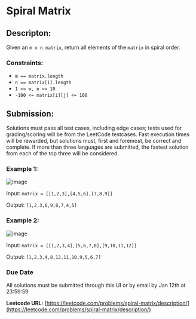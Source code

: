 # Spiral Matrix


## Descripton:

Given an `m x n matrix`, return all elements of the `matrix` in spiral order.
 

### Constraints:

- `m == matrix.length`
- `n == matrix[i].length`
- `1 <= m, n <= 10`
- `-100 <= matrix[i][j] <= 100`

## Submission:

Solutions must pass all test cases, including edge cases; tests used for grading/scoring will be from the LeetCode testcases.
Fast execution times will be rewarded, but solutions must, first and foremost, be correct and complete.
If more than three languages are submitted, the fastest solution from each of the top three will be considered.


### Example 1:

![image](https://github.com/user-attachments/assets/1f164d82-09a2-4c41-accf-395c3ff6719c)

Input: `matrix = [[1,2,3],[4,5,6],[7,8,9]]`

Output: `[1,2,3,6,9,8,7,4,5]`



### Example 2:
![image](https://github.com/user-attachments/assets/a62249a1-dfef-4e98-9af6-4f793e10c912)


Input: `matrix = [[1,2,3,4],[5,6,7,8],[9,10,11,12]]`

Output: `[1,2,3,4,8,12,11,10,9,5,6,7]`

### Due Date
All solutions must be submitted through this UI or by email by Jan 12th at 23:59:59


**Leetcode URL:** [https://leetcode.com/problems/spiral-matrix/description/](https://leetcode.com/problems/spiral-matrix/description/)
